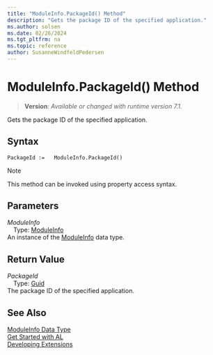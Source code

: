 ```yaml
---
title: "ModuleInfo.PackageId() Method"
description: "Gets the package ID of the specified application."
ms.author: solsen
ms.date: 02/26/2024
ms.tgt_pltfrm: na
ms.topic: reference
author: SusanneWindfeldPedersen
---
```

[//]: # (START>DO_NOT_EDIT)
[//]: # (IMPORTANT:Do not edit any of the content between here and the END>DO_NOT_EDIT.)
[//]: # (Any modifications should be made in the .xml files in the ModernDev repo.)
# ModuleInfo.PackageId() Method
> **Version**: _Available or changed with runtime version 7.1._

Gets the package ID of the specified application.


## Syntax
```AL
PackageId :=   ModuleInfo.PackageId()
```
> [!NOTE]
> This method can be invoked using property access syntax.
## Parameters
*ModuleInfo*  
&emsp;Type: [ModuleInfo](moduleinfo-data-type.md)  
An instance of the [ModuleInfo](moduleinfo-data-type.md) data type.  

## Return Value
*PackageId*  
&emsp;Type: [Guid](../guid/guid-data-type.md)  
The package ID of the specified application.


[//]: # (IMPORTANT: END>DO_NOT_EDIT)
## See Also
[ModuleInfo Data Type](moduleinfo-data-type.md)  
[Get Started with AL](../../../developer/devenv-get-started.md)  
[Developing Extensions](../../devenv-dev-overview.md)